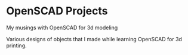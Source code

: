# OpenSCAD Projects
My musings with OpenSCAD for 3d modeling

Various designs of objects that I made while learning OpenSCAD for 3d printing.
